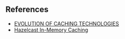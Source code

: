 ## References
- [EVOLUTION OF CACHING TECHNOLOGIES](https://vedcraft.com/tech-trends/caching-in-memory-grid/)
- [Hazelcast In-Memory Caching](https://medium.com/geekculture/hazelcast-in-memory-caching-d12d2e562bf1)